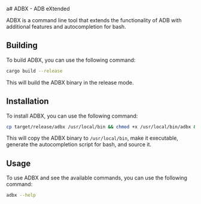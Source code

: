 a# ADBX - ADB eXtended

ADBX is a command line tool that extends the functionality of ADB with additional features and autocompletion for bash.

## Building

To build ADBX, you can use the following command:

```bash
cargo build --release
```

This will build the ADBX binary in the release mode.


## Installation

To install ADBX, you can use the following command:

```bash
cp target/release/adbx /usr/local/bin && chmod +x /usr/local/bin/adbx && adbx autocomplete > /usr/local/share/bash-completion/completions/adbx && source /usr/local/share/bash-completion/completions/adbx
```

This will copy the ADBX binary to `/usr/local/bin`, make it executable, generate the autocompletion script for bash, and source it.

## Usage

To use ADBX and see the available commands, you can use the following command:

```bash
adbx --help
```
